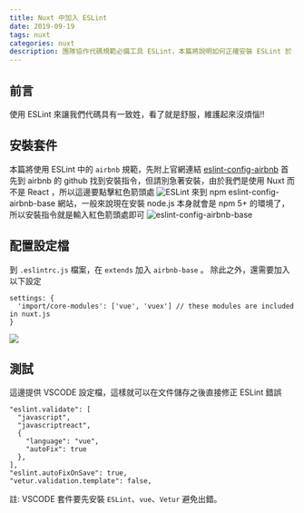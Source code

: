 ```yaml
---
title: Nuxt 中加入 ESLint
date: 2019-09-19
tags: nuxt
categories: nuxt
description: 團隊協作代碼規範必備工具 ESLint，本篇將說明如何正確安裝 ESLint 於 Nuxt
---
```

## 前言
使用 ESLint 來讓我們代碼具有一致姓，看了就是舒服，維護起來沒煩惱!!

## 安裝套件
本篇將使用 ESLint 中的 `airbnb` 規範，先附上官網連結
[eslint-config-airbnb](https://github.com/airbnb/javascript/tree/master/packages/eslint-config-airbnb)
首先到 airbnb 的 github 找到安裝指令，但請別急著安裝，由於我們是使用 Nuxt 而不是 React ，所以這邊要點擊紅色箭頭處
![ESLint](https://i.imgur.com/k4C6Haw.png)
來到 npm eslint-config-airbnb-base 網站，一般來說現在安裝 node.js 本身就會是 npm 5+ 的環境了，所以安裝指令就是輸入紅色箭頭處即可
![eslint-config-airbnb-base](https://i.imgur.com/a7mGViT.png)

## 配置設定檔
到 `.eslintrc.js` 檔案，在 `extends` 加入 `airbnb-base` 。
除此之外，還需要加入以下設定
```
settings: {
  'import/core-modules': ['vue', 'vuex'] // these modules are included in nuxt.js
}
```
![](https://i.imgur.com/EOxZoXx.png)

## 測試
這邊提供 VSCODE 設定檔，這樣就可以在文件儲存之後直接修正 ESLint 錯誤
```
"eslint.validate": [
  "javascript",
  "javascriptreact",
  {
    "language": "vue",
    "autoFix": true
  },
],
"eslint.autoFixOnSave": true,
"vetur.validation.template": false,
```
註:  VSCODE 套件要先安裝 `ESLint`、`vue`、`Vetur` 避免出錯。